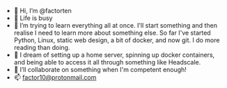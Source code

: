 - 👋 Hi, I’m @factorten
- 👀 Life is busy
- 🌱 I’m trying to learn everything all at once. I'll start something and then realise I need to learn more about something else. So far I've started Python, Linux, static web design, a bit of docker, and now git. I do more reading than doing.
- 🌈 I dream of setting up a home server, spinning up docker containers, and being able to access it all through something like Headscale.
- 💞️ I’ll collaborate on something when I'm competent enough!
- 📫 factor10@protonmail.com

<!---
factorten/factorten is a ✨ special ✨ repository because its `README.md` (this file) appears on your GitHub profile.
You can click the Preview link to take a look at your changes.
--->
